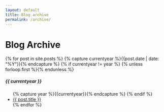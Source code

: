 ```yaml
---
layout: default
title: Blog archive
permalink: /archive/
---
```

<div class="page-content wc-container">
	<h1>Blog Archive</h1>  
  	{% for post in site.posts %}
  		{% capture currentyear %}{{post.date | date: "%Y"}}{% endcapture %}
  		{% if currentyear != year %}
    		{% unless forloop.first %}</ul>{% endunless %}
    			<h5>{{ currentyear }}</h5>
    			<ul class="posts">
    			{% capture year %}{{currentyear}}{% endcapture %} 
  		{% endif %}
    	<li><a href="{{ post.url | prepend: site.baseurl }}">{{ post.title }}</a></li>
	{% endfor %}
</div>